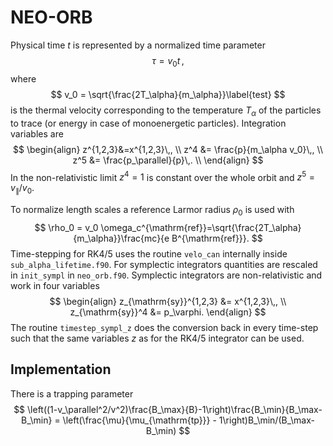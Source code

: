 # NEO-ORB

Physical time $t$ is represented by a normalized time parameter
$$
\tau = v_0 t\,,
$$
where
$$
v_0 = \sqrt{\frac{2T_\alpha}{m_\alpha}}\label{test}
$$
is the thermal velocity corresponding to the temperature $T_\alpha$ of the particles to trace (or energy in case of monoenergetic particles). Integration variables are
$$
\begin{align}
z^{1,2,3}&=x^{1,2,3}\,, \\
z^4 &= \frac{p}{m_\alpha v_0}\,, \\
z^5 &= \frac{p_\parallel}{p}\,. \\
\end{align}
$$
In the non-relativistic limit $z^4=1$ is constant over the whole orbit and $z^5=v_\parallel/v_0$.

To normalize length scales a reference Larmor radius $\rho_0$ is used with
$$
\rho_0 = v_0 \omega_c^{\mathrm{ref}}=\sqrt{\frac{2T_\alpha}{m_\alpha}}\frac{mc}{e B^{\mathrm{ref}}}.
$$
Time-stepping for RK4/5 uses the routine `velo_can` internally inside `sub_alpha_lifetime.f90`. For symplectic integrators quantities are rescaled in `init_sympl` in `neo_orb.f90`. Symplectic integrators are non-relativistic and work in four variables 
$$
\begin{align}
z_{\mathrm{sy}}^{1,2,3} &= x^{1,2,3}\,, \\
z_{\mathrm{sy}}^4 &= p_\varphi.
\end{align}
$$
The routine  `timestep_sympl_z` does the conversion back in every time-step such that the same variables $z$  as for the RK4/5 integrator can be used.

## Implementation

There is a trapping parameter
$$
\left((1-v_\parallel^2/v^2)\frac{B_\max}{B}-1\right)\frac{B_\min}{B_\max-B_\min}
= \left(\frac{\mu}{\mu_{\mathrm{tp}}} - 1\right)B_\min/(B_\max-B_\min)
$$

